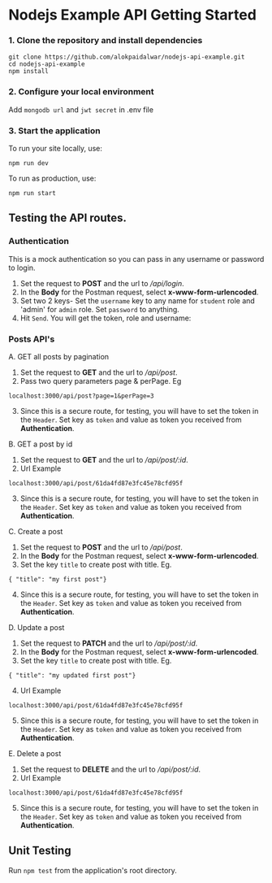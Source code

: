 # Nodejs Example API Getting Started

### 1. Clone the repository and install dependencies

```
git clone https://github.com/alokpaidalwar/nodejs-api-example.git
cd nodejs-api-example
npm install
```

### 2. Configure your local environment

Add ```mongodb url``` and ```jwt secret``` in .env file

### 3. Start the application

To run your site locally, use:

```
npm run dev
```

To run as production, use:

```
npm run start
```

## Testing the API routes.

### Authentication
This is a mock authentication so you can pass in any username or password to login.
 1. Set the request to **POST** and the url to _/api/login_. 
 2. In the **Body** for the Postman request, select **x-www-form-urlencoded**.
 3. Set two 2 keys- Set the ```username``` key to any name for ```student``` role and 'admin' for ```admin``` role. Set ```password``` to anything.
 4. Hit ```Send```. You will get the token, role and username:

### Posts API's
A. GET all posts by pagination
 1. Set the request to **GET** and the url to _/api/post_.
 2. Pass two query parameters page & perPage. Eg
 ```
 localhost:3000/api/post?page=1&perPage=3
 ```
 3. Since this is a secure route, for testing, you will have to set the token in the ```Header```. Set key as ```token``` and value as token you received from **Authentication**.

B. GET a post by id
 1. Set the request to **GET** and the url to _/api/post/:id_.
 2. Url Example
 ```
 localhost:3000/api/post/61da4fd87e3fc45e78cfd95f
 ```
 3. Since this is a secure route, for testing, you will have to set the token in the ```Header```. Set key as ```token``` and value as token you received from **Authentication**. 
 
C. Create a post
 1. Set the request to **POST** and the url to _/api/post_.
 2. In the **Body** for the Postman request, select **x-www-form-urlencoded**.
 3. Set the key ```title``` to create post with title. Eg.
 ```
 { "title": "my first post"}
 ```
 4. Since this is a secure route, for testing, you will have to set the token in the ```Header```. Set key as ```token``` and value as token you received from **Authentication**.

D. Update a post
 1. Set the request to **PATCH** and the url to _/api/post/:id_.
 2. In the **Body** for the Postman request, select **x-www-form-urlencoded**.
 3. Set the key ```title``` to create post with title. Eg.
 ```
 { "title": "my updated first post"}
 ```
 4. Url Example
 ```
 localhost:3000/api/post/61da4fd87e3fc45e78cfd95f
 ```
 5. Since this is a secure route, for testing, you will have to set the token in the ```Header```. Set key as ```token``` and value as token you received from **Authentication**.

E. Delete a post
 1. Set the request to **DELETE** and the url to _/api/post/:id_.
 2. Url Example
 ```
 localhost:3000/api/post/61da4fd87e3fc45e78cfd95f
 ```
 5. Since this is a secure route, for testing, you will have to set the token in the ```Header```. Set key as ```token``` and value as token you received from **Authentication**.


## Unit Testing

Run ```npm test``` from the application's root directory.